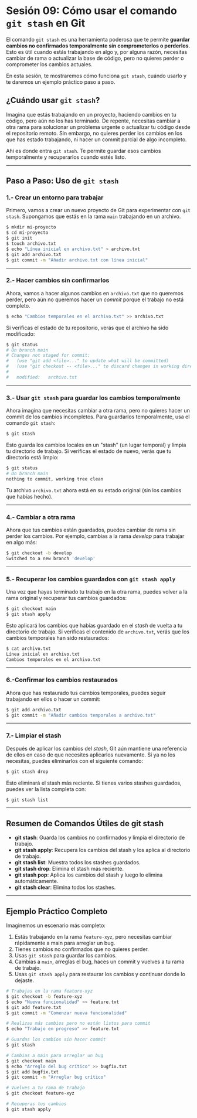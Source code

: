 # Sesión 09: Cómo usar el comando `git stash` en Git

El comando `git stash` es una herramienta poderosa que te permite **guardar cambios no confirmados temporalmente sin comprometerlos o perderlos**. Esto es útil cuando estás trabajando en algo y, por alguna razón, necesitas cambiar de rama o actualizar la base de código, pero no quieres perder o comprometer los cambios actuales.

En esta sesión, te mostraremos cómo funciona `git stash`, cuándo usarlo y te daremos un ejemplo práctico paso a paso.

## ¿Cuándo usar `git stash`?

Imagina que estás trabajando en un proyecto, haciendo cambios en tu código, pero aún no los has terminado. De repente, necesitas cambiar a otra rama para solucionar un problema urgente o actualizar tu código desde el repositorio remoto. Sin embargo, no quieres perder los cambios en los que has estado trabajando, ni hacer un commit parcial de algo incompleto.

Ahí es donde entra `git stash`. Te permite guardar esos cambios temporalmente y recuperarlos cuando estés listo.

---

## Paso a Paso: Uso de `git stash`

### 1.- Crear un entorno para trabajar

Primero, vamos a crear un nuevo proyecto de Git para experimentar con `git stash`. Supongamos que estás en la rama `main` trabajando en un archivo.

```bash
$ mkdir mi-proyecto
$ cd mi-proyecto
$ git init
$ touch archivo.txt
$ echo "Línea inicial en archivo.txt" > archivo.txt
$ git add archivo.txt
$ git commit -m "Añadir archivo.txt con línea inicial"
```
---

### 2.- Hacer cambios sin confirmarlos

Ahora, vamos a hacer algunos cambios en `archivo.txt` que no queremos perder, pero aún no queremos hacer un _commit_ porque el trabajo no está completo.

```bash
$ echo "Cambios temporales en el archivo.txt" >> archivo.txt
```

Si verificas el estado de tu repositorio, verás que el archivo ha sido modificado:

```bash
$ git status
# On branch main
# Changes not staged for commit:
#   (use "git add <file>..." to update what will be committed)
#   (use "git checkout -- <file>..." to discard changes in working directory)
#
#   modified:   archivo.txt
```

---

### 3.- Usar `git stash` para guardar los cambios temporalmente

Ahora imagina que necesitas cambiar a otra rama, pero no quieres hacer un commit de los cambios incompletos. Para guardarlos temporalmente, usa el comando `git stash`:

```bash
$ git stash
```

Esto guarda los cambios locales en un "stash" (un lugar temporal) y limpia tu directorio de trabajo. Si verificas el estado de nuevo, verás que tu directorio está limpio:

```bash
$ git status
# On branch main
nothing to commit, working tree clean
```

Tu archivo `archivo.txt` ahora está en su estado original (sin los cambios que habías hecho).

---

### 4.- Cambiar a otra rama

Ahora que tus cambios están guardados, puedes cambiar de rama sin perder los cambios. Por ejemplo, cambias a la rama _develop_ para trabajar en algo más:

```bash
$ git checkout -b develop
Switched to a new branch 'develop'
```

---

### 5.- Recuperar los cambios guardados con `git stash apply`

Una vez que hayas terminado tu trabajo en la otra rama, puedes volver a la rama original y recuperar tus cambios guardados:

```bash
$ git checkout main
$ git stash apply
```

Esto aplicará los cambios que habías guardado en el _stash_ de vuelta a tu directorio de trabajo. Si verificas el contenido de `archivo.txt`, verás que los cambios temporales han sido restaurados:

```bash
$ cat archivo.txt
Línea inicial en archivo.txt
Cambios temporales en el archivo.txt
```

---

### 6.-Confirmar los cambios restaurados

Ahora que has restaurado tus cambios temporales, puedes seguir trabajando en ellos o hacer un commit:

```bash
$ git add archivo.txt
$ git commit -m "Añadir cambios temporales a archivo.txt"
```

---

### 7.- Limpiar el stash

Después de aplicar los cambios del _stash_, Git aún mantiene una referencia de ellos en caso de que necesites aplicarlos nuevamente. Si ya no los necesitas, puedes eliminarlos con el siguiente comando:

```bash
$ git stash drop
```

Esto eliminará el stash más reciente. Si tienes varios stashes guardados, puedes ver la lista completa con:

```bash
$ git stash list
```

---

## Resumen de Comandos Útiles de git stash

  * **git stash**: Guarda los cambios no confirmados y limpia el directorio de trabajo.
  * **git stash apply**: Recupera los cambios del stash y los aplica al directorio de trabajo.
  * **git stash list**: Muestra todos los stashes guardados.
  * **git stash drop**: Elimina el stash más reciente.
  * **git stash pop**: Aplica los cambios del stash y luego lo elimina automáticamente.
  * **git stash clear**: Elimina todos los stashes.

---

## Ejemplo Práctico Completo

Imaginemos un escenario más completo:

  1. Estás trabajando en la rama `feature-xyz`, pero necesitas cambiar rápidamente a main para arreglar un bug.
  2. Tienes cambios no confirmados que no quieres perder.
  3. Usas `git stash` para guardar los cambios.
  4. Cambias a `main`, arreglas el bug, haces un commit y vuelves a tu rama de trabajo.
  5. Usas `git stash apply` para restaurar los cambios y continuar donde lo dejaste.


```bash
# Trabajas en la rama feature-xyz
$ git checkout -b feature-xyz
$ echo "Nueva funcionalidad" >> feature.txt
$ git add feature.txt
$ git commit -m "Comenzar nueva funcionalidad"

# Realizas más cambios pero no están listos para commit
$ echo "Trabajo en progreso" >> feature.txt

# Guardas los cambios sin hacer commit
$ git stash

# Cambias a main para arreglar un bug
$ git checkout main
$ echo "Arreglo del bug crítico" >> bugfix.txt
$ git add bugfix.txt
$ git commit -m "Arreglar bug crítico"

# Vuelves a tu rama de trabajo
$ git checkout feature-xyz

# Recuperas tus cambios
$ git stash apply
```


